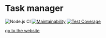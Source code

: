 # Task manager

![Node.js CI](https://github.com/andr-off/backend-project-lvl4/workflows/Node.js%20CI/badge.svg)
[![Maintainability](https://api.codeclimate.com/v1/badges/fc7e01428d254740644a/maintainability)](https://codeclimate.com/github/andr-off/backend-project-lvl4/maintainability)
[![Test Coverage](https://api.codeclimate.com/v1/badges/fc7e01428d254740644a/test_coverage)](https://codeclimate.com/github/andr-off/backend-project-lvl4/test_coverage)

[go to the website](https://cool-task-manager.herokuapp.com/)
